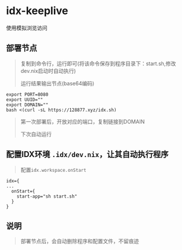 # idx-keeplive
使用模拟浏览访问

## 部署节点
> 复制到命令行，运行即可(将该命令保存到程序目录下：start.sh,修改dev.nix启动时自动执行)
>
> 运行结果输出节点(base64编码)
```
export PORT=8080
export UUID=""
export DOMAIN=""
bash <(curl -sL https://128877.xyz/idx.sh)
```
> 第一次部署后，开放对应的端口，复制链接到DOMAIN
>
> 下次自动运行

## 配置IDX环境 `.idx/dev.nix`，让其自动执行程序
> 配置`idx.workspace.onStart`
```
idx={
...
  onStart={
    start-app="sh start.sh"
  }
}
```

## 说明
> 部署节点后，会自动删除程序和配置文件，不留痕迹
